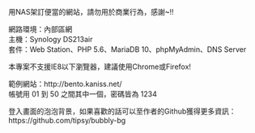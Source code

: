 用NAS架訂便當的網站，請勿用於商業行為，感謝~!!

<p>
網路環境：內部區網<br>
主機：Synology DS213air<br>
套件：Web Station、PHP 5.6、MariaDB 10、phpMyAdmin、DNS Server
</p>

<p>本專案不支援IE8以下瀏覽器，建議使用Chrome或Firefox!</p>

<p>
範例網站：http://bento.kaniss.net/</br>
帳號用 01 到 50 之間其中一個，密碼皆為 1234
</p>

<p>
登入畫面的泡泡背景，如果喜歡的話可以至作者的Github獲得更多資訊：</br>
https://github.com/tipsy/bubbly-bg  
</p>
